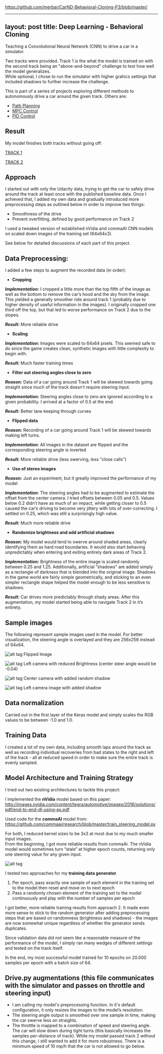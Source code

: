 https://github.com/merbar/CarND-Behavioral-Cloning-P3/blob/master/

---
layout: post
title: Deep Learning - Behavioral Cloning
---
Teaching a Convolutional Neural Network (CNN) to drive a car in a simulator.

Two tracks were provided. Track 1 is the what the model is trained on with the second track being an "above-and-beyond" challenge to test how well the model generalizes.  
While optional, I chose to run the simulator with higher grahics settings that included shadows to further increase the challenge.  

This is part of a series of projects exploring different methods to autonomously drive a car around the given track. Others are:
* [Path Planning](https://github.com/merbar/CarND-Path-Planning-Project)
* [MPC Control](https://github.com/merbar/CarND-MPC-Project)
* [PID Control](https://github.com/merbar/CarND-PID-Control-Project)

Result
---
My model finishes both tracks without going off: 

[TRACK 1](https://www.youtube.com/watch?v=3ecda8SnOGI) 

[TRACK 2](https://www.youtube.com/watch?v=cuyR9sAv-80) 

Approach
---
I started out with only the Udacity data, trying to get the car to safely drive around the track at least once with the published baseline data. Once I achieved that, I added my own data and gradually introduced more preprocessing steps as outlined below in order to improve two things:

- Smoothness of the drive
- Prevent overfitting, defined by good performance on Track 2

I used a tweaked version of established nVidia and commaAI CNN models on scaled down images of the training set (64x64x3).

See below for detailed discussions of each part of this project. 


Data Preprocessing:
---
I added a few steps to augment the recorded data (in order):

- **Cropping**

***Implementation:*** I cropped a little more than the top fifth of the image as well as the bottom to remove the car’s hood and the sky from the image. This yielded a generally smoother ride around track 1 (probably due to higher density of useful information in the images). I originally cropped one third off the top, but that led to worse performance on Track 2 due to the slopes.

***Result:*** More reliable drive

- **Scaling**

***Implementation:*** Images were scaled to 64x64 pixels. This seemed safe to do since the game creates clean, synthetic images with little complexity to begin with.

***Result:*** Much faster training times

- **Filter out steering angles close to zero**

***Reason:*** Data of a car going around Track 1 will be skewed towards going straight since much of the track doesn’t require steering input.

***Implementation:*** Steering angles close to zero are ignored according to a given probability. I arrived at a factor of 0.5 at the end.

***Result:*** Better lane keeping through curves

- **Flipped data**

***Reason:*** Recording of a car going around Track 1 will be skewed towards making left turns.

***Implementation***: All images in the dataset are flipped and the corresponding steering angle is inverted

***Result:*** More reliable drive (less swerving, less "close calls")

- **Use of stereo images**

***Reason:*** Just an experiment, but it greatly improved the performance of my model

***Implementation***: The steering angles had to be augmented to estimate the offset from the center camera. I tried offsets between 0.05 and 0.5. Values below 0.2 didn’t have as much of an impact, while getting closer to 0.5 caused the car’s driving to become very jittery with lots of over-correcting. I settled on 0.25, which was still a surprisingly high value.

***Result:*** Much more reliable drive

- **Randomize brightness and add artificial shadows**

***Reason:*** My model would tend to swerve around shaded areas, clearly identifying them as hard road boundaries. It would also start behaving unpredictably when entering and exiting entirely dark areas of Track 2.

***Implementation:*** Brightness of the entire image is scaled randomly between 0.25 and 1.25.
Additionally, artificial “shadows” are added simply as a rectangle of darkness that is blended into the original image. Shadows in the game world are fairly simple geometrically, and sticking to an even simpler rectangle shape helped the model enough to be less sensitive to shadows.

***Result:*** Car drives more predictably through shady areas. After this augmentation, my model started being able to navigate Track 2 in it’s entirety.

Sample images
---
The following represent sample images used in the model. For better visualization, the steering angle is overlayed and they are 256x256 instead of 64x64.


![alt tag](https://github.com/merbar/CarND-Behavioral-Cloning-P3/blob/master/sampleImages/flipped.jpg "Flipped Image") Flipped Image


![alt tag](https://github.com/merbar/CarND-Behavioral-Cloning-P3/blob/master/sampleImages/brightness.jpg "Reduced Brightness") Left camera with reduced Brightness (center steer angle would be -0.04)


![alt tag](https://github.com/merbar/CarND-Behavioral-Cloning-P3/blob/master/sampleImages/shadow.jpg "Added random shadow") Center camera with added random shadow


![alt tag](https://github.com/merbar/CarND-Behavioral-Cloning-P3/blob/master/sampleImages/stereoImg_shdw.jpg "Left camera image with added shadow") Left camera image with added shadow

Data normalization
---
Carried out in the first layer of the Keras model and simply scales the RGB values to be between -1.0 and 1.0.

Training Data
---
I created a lot of my own data, including smooth laps around the track as well as recording individual recoveries from bad states to the right and left of the track - all at reduced speed in order to make sure the entire track is evenly sampled.

Model Architecture and Training Strategy
---
I tried out two existing architectures to tackle this project:

I implemented the **nVidia** model based on this paper: 
http://images.nvidia.com/content/tegra/automotive/images/2016/solutions/pdf/end-to-end-dl-using-px.pdf 

Used code for the **commaAI** model from:  
https://github.com/commaai/research/blob/master/train_steering_model.py 

For both, I reduced kernel sizes to be 3x3 at most due to my much smaller input images.  
From the beginning, I got more reliable results from commaAi. The nVidia model would sometimes turn “stale” at higher epoch counts, returning only one steering value for any given input.

![alt tag](https://github.com/merbar/CarND-Behavioral-Cloning-P3/blob/master/sampleImages/model.jpg "Model diagram")

I tested two approaches for my **training data generator**.

1) Per epoch, pass exactly one sample of each element in the training set to the model then reset and move on to next epoch
2) Pass a randomly chosen element of the training set to the model continuously and play with the number of samples per epoch

I got better, more reliable training results from approach 2. It made even more sense to stick to the random generator after adding preprocessing steps that are based on randomness (brightness and shadows) - the images are now somewhat unique regardless of whether the generator sends duplicates.

Since validation data did not seem like a reasonable measure of the  performance of the model, I simply ran many wedges of different settings and tested on the track itself.

In the end, my most successful model trained for 10 epochs on 20.000 samples per epoch with a batch size of 64.

Drive.py augmentations (this file communicates with the simulator and passes on throttle and steering input)
---
- I am calling my model's preprocessing function. In it's default configuration, it only resizes the images to the model’s resolution.
- The steering angle output is smoothed over one sample in time, making the car swerve less on straights.
- The throttle is mapped to a combination of speed and steering angle. The car will slow down during tight turns (this basically increases the samples per-distance of track). While my model passed track 2 without this change, I still wanted to add it for more robustness. There is a minimum speed of 10 mp/h that the car is not allowed to go below.

